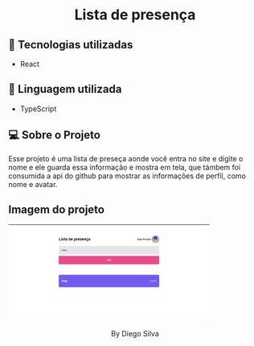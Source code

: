 <h1 align="center"> Lista de presença </h1>

## 🚀 Tecnologias utilizadas

- React

## 🚀 Linguagem utilizada

- TypeScript

## 💻 Sobre o Projeto

 Esse projeto é uma lista de preseça aonde você entra no site e digite o nome e ele guarda essa informação e mostra em tela, que támbem foi consumida a api do github para mostrar as informações de perfil, como nome e avatar.

 ## Imagem do projeto

<img alt="Image do projeto" title="Desktop" src="./assets-readme/image-1.png" width="400px" />
<br>

 <p align="center">By Diego Silva<p>   
